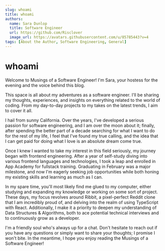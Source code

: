 ```yaml
---
slug: whoami
title: whoami
authors:
  name: Sara Dunlop
  title: Software Engineer
  url: https://github.com/Risclover
  image_url: https://avatars.githubusercontent.com/u/85785443?v=4
tags: [About the Author, Software Engineering, General]
---
```


# whoami

Welcome to Musings of a Software Engineer! I'm Sara, your hostess for the evening and the voice behind this blog.

This space is all about my adventures as a software engineer. I'll be sharing my thoughts, experiences, and insights on everything related to the world of coding. From my day-to-day projects to my takes on the latest trends, I aim to cover it all.

I hail from sunny California. Over the years, I've developed a serious passion for software engineering, and I am over the moon about it; finally, after spending the better part of a decade searching for what I want to do for the rest of my life, I feel that I've found my true calling, and the idea that I can get paid for doing what I love is an absolute dream come true.

Once I knew I wanted to take my interest in this field seriously, my journey began with frontend engineering. After a year of self-study diving into various frontend languages and technologies, I took a leap and enrolled in App Academy for fullstack training. Graduating in February was a major milestone, and now I'm eagerly seeking job opportunities while both honing my existing skills and learning as much as I can.

In my spare time, you'll most likely find me glued to my computer, either studying and expanding my knowledge or working on some sort of project. These days, my focus revolves around Ribbit, a pixel-perfect Reddit clone that I am incredibly proud of, and delving into the realm of using TypeScript with React. Additionally, I make it a priority to deepen my understanding of Data Structures & Algorithms, both to ace potential technical interviews and to continuously grow as a developer.

I'm a friendly soul who's always up for a chat. Don't hesitate to reach out if you have any questions or simply want to share your thoughts; I promise I won't bite. In the meantime, I hope you enjoy reading the Musings of a Software Engineer!
